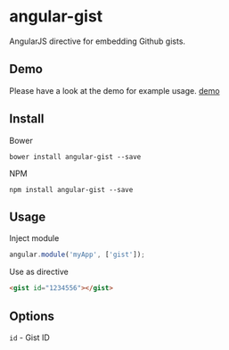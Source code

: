 angular-gist
============

AngularJS directive for embedding Github gists.

## Demo
Please have a look at the demo for example usage. [demo](http://htmlpreview.github.io/?https://github.com/AWolf81/angular-gist/demo/index.html)

## Install

Bower

```
bower install angular-gist --save
```

NPM

```
npm install angular-gist --save
```

## Usage

Inject module

```js
angular.module('myApp', ['gist']);
```

Use as directive

```html
<gist id="1234556"></gist>
```

## Options

` id ` - Gist ID
